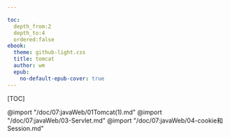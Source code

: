 ```yaml
---

toc:
  depth_from:2
  depth_to:4
  ordered:false
ebook:
  theme: github-light.css
  title: tomcat
  author: wm
  epub:
    no-default-epub-cover: true
---
```


[TOC]


@import "/doc/07:javaWeb/01Tomcat(1).md"
@import "/doc/07:javaWeb/03-Servlet.md"
@import "/doc/07:javaWeb/04-cookie和Session.md"